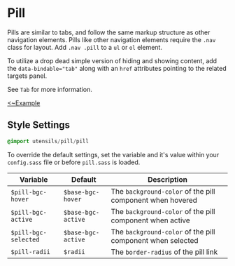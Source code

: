 # Pill
Pills are similar to tabs, and follow the same markup structure as other
navigation elements. Pills like other navigation elements require the
`.nav` class for layout. Add `.nav .pill` to a `ul` or `ol` element.

To utilize a drop dead simple version of hiding and showing content, add
the `data-bindable="tab"` along with an `href` attributes pointing to
the related targets panel.

See `Tab` for more information.

[<~Example](markup/pill.html.haml)


## Style Settings
```sass
@import utensils/pill/pill
```

To override the default settings, set the variable and it's value within
your `config.sass` file or before `pill.sass` is loaded.

Variable             | Default            | Description
-------------------- | ------------------ | -------------------------------------------
`$pill-bgc-hover`    | `$base-bgc-hover`  | The `background-color` of the pill component when hovered
`$pill-bgc-active`   | `$base-bgc-active` | The `background-color` of the pill component when active
`$pill-bgc-selected` | `$base-bgc-active` | The `background-color` of the pill component when selected
`$pill-radii`        | `$radii`           | The `border-radius` of the pill link

